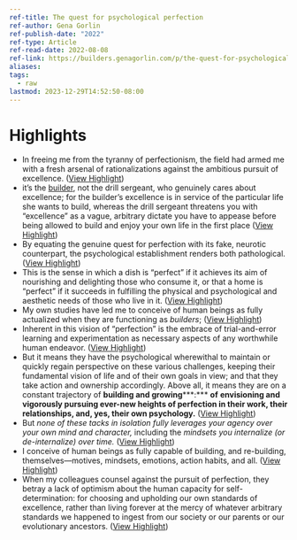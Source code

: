 ```yaml
---
ref-title: The quest for psychological perfection
ref-author: Gena Gorlin
ref-publish-date: "2022"
ref-type: Article
ref-read-date: 2022-08-08
ref-link: https://builders.genagorlin.com/p/the-quest-for-psychological-perfection?sd=pf
aliases: 
tags:
  - raw
lastmod: 2023-12-29T14:52:50-08:00
---
```


# Highlights
- In freeing me from the tyranny of perfectionism, the field had armed me with a fresh arsenal of rationalizations against the ambitious pursuit of excellence. ([View Highlight](https://read.readwise.io/read/01hjvqamam5tkyjd9a5wbbv19z))
- it’s the [builder](https://genagorlin.substack.com/p/the-builders-mindset-a-way-out-of), not the drill sergeant, who genuinely cares about excellence; for the builder’s excellence is in service of the particular life she wants to build, whereas the drill sergeant threatens you with “excellence” as a vague, arbitrary dictate you have to appease before being allowed to build and enjoy your own life in the first place ([View Highlight](https://read.readwise.io/read/01hjvqf5wbzwqgrmdv6jsfqbgc))
- By equating the genuine quest for perfection with its fake, neurotic counterpart, the psychological establishment renders both pathological. ([View Highlight](https://read.readwise.io/read/01hjvqekjsj28c4e5f8j1sg1ah))
- This is the sense in which a dish is “perfect” if it achieves its aim of nourishing and delighting those who consume it, or that a home is “perfect” if it succeeds in fulfilling the physical and psychological and aesthetic needs of those who live in it. ([View Highlight](https://read.readwise.io/read/01hjvrapm1q4t6mg6z03stjtb8))
- My own studies have led me to conceive of human beings as fully actualized when they are functioning as *builders*; ([View Highlight](https://read.readwise.io/read/01hjvrbtypxqpg4d3jfh12c67r))
- Inherent in this vision of “perfection” is the embrace of trial-and-error learning and experimentation as necessary aspects of any worthwhile human endeavor. ([View Highlight](https://read.readwise.io/read/01hjvrbm6s4cpcm0d3dpmem7r8))
- But it means they have the psychological wherewithal to maintain or quickly regain perspective on these various challenges, keeping their fundamental vision of life and of their own goals in view; and that they take action and ownership accordingly. Above all, it means they are on a constant trajectory of **building and growing*****:*** **of** **envisioning and vigorously pursuing ever-new heights of perfection in their work, their relationships, and, yes, their own psychology.** ([View Highlight](https://read.readwise.io/read/01hjvrcgs9q563js3hbhw5dq5d))
- But *none of these tacks in isolation fully leverages your agency over your own mind and character,* including the *mindsets you internalize (or de-internalize) over time.* ([View Highlight](https://read.readwise.io/read/01hjvrfkmt2nw99kv4jfv6peqd))
- I conceive of human beings as fully capable of building, and re-building, themselves—motives, mindsets, emotions, action habits, and all. ([View Highlight](https://read.readwise.io/read/01hjvrfvh3r26de09f6e1ysq7q))
- When my colleagues counsel against the pursuit of perfection, they betray a lack of optimism about the human capacity for self-determination: for choosing and upholding our own standards of excellence, rather than living forever at the mercy of whatever arbitrary standards we happened to ingest from our society or our parents or our evolutionary ancestors. ([View Highlight](https://read.readwise.io/read/01hjvrgct22ah2v16rqy8enqq6))
